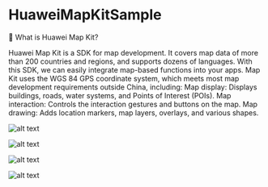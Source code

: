 # HuaweiMapKitSample

📌 What is Huawei Map Kit?

Huawei Map Kit is a SDK for map development. It covers map data of more than 200 countries and regions, and supports dozens of languages. With this SDK, we can easily integrate map-based functions into your apps.
Map Kit uses the WGS 84 GPS coordinate system, which meets most map development requirements outside China, including:
Map display: Displays buildings, roads, water systems, and Points of Interest (POIs).
Map interaction: Controls the interaction gestures and buttons on the map.
Map drawing: Adds location markers, map layers, overlays, and various shapes.

![alt text](https://github.com/harunkor/HuaweiMapKitSample/blob/master/Screenshot_20220127_223111.png?raw=true)

![alt text](https://github.com/harunkor/HuaweiMapKitSample/blob/master/Screenshot_20220127_223132.png?raw=true)

![alt text](https://github.com/harunkor/HuaweiMapKitSample/blob/master/Screenshot_20220127_224044.png?raw=true)


![alt text](https://github.com/harunkor/HuaweiMapKitSample/blob/master/Screenshot_20220127_224342.png?raw=true)

